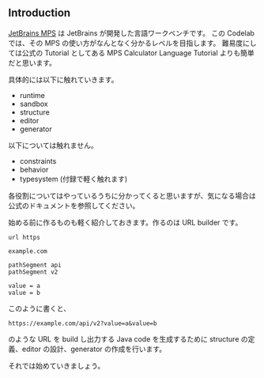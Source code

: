 ## Introduction

[JetBrains MPS](https://www.jetbrains.com/mps/) は JetBrains が開発した言語ワークベンチです。
この Codelab では、その MPS の使い方がなんとなく分かるレベルを目指します。
難易度にしては公式の Tutorial としてある MPS Calculator Language Tutorial よりも簡単だと思います。

具体的には以下に触れていきます。

- runtime
- sandbox
- structure
- editor
- generator

以下については触れません。

- constraints
- behavior
- typesystem (付録で軽く触れます)

各役割についてはやっているうちに分かってくると思いますが、気になる場合は公式のドキュメントを参照してください。

始める前に作るものも軽く紹介しておきます。作るのは URL builder です。

```
url https

example.com

pathSegment api
pathSegment v2

value = a
value = b
```

このように書くと、

```
https://example.com/api/v2?value=a&value=b
```

のような URL を build し出力する Java code を生成するために structure の定義、editor の設計、generator の作成を行います。

それでは始めていきましょう。

